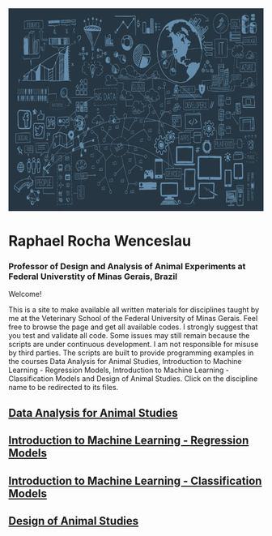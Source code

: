 <img src="imagem_datascience2.png" width="1200" height="400" />


# **Raphael Rocha Wenceslau**  
### Professor of Design and Analysis of Animal Experiments at Federal Universtity of Minas Gerais, Brazil


Welcome!

This is a site to make available all written materials for disciplines taught by me at the Veterinary School of the Federal University of Minas Gerais.
Feel free to browse the page and get all available codes. I strongly suggest that you test and validate all code. Some issues may still remain because the scripts are under continuous development. I am not responsible for misuse by third parties.
The scripts are built to provide programming examples in the courses Data Analysis for Animal Studies, Introduction to Machine Learning - Regression Models, Introduction to Machine Learning - Classification Models and Design of Animal Studies.
Click on the discipline name to be redirected to its files.




## [Data Analysis for Animal Studies](https://github.com/raphaelrochaw/dataanalysis)

## [Introduction to Machine Learning - Regression Models](https://github.com/raphaelrochaw/regression)

## [Introduction to Machine Learning - Classification Models](https://github.com/raphaelrochaw/classification)

## [Design of Animal Studies](https://github.com/raphaelrochaw/design)


